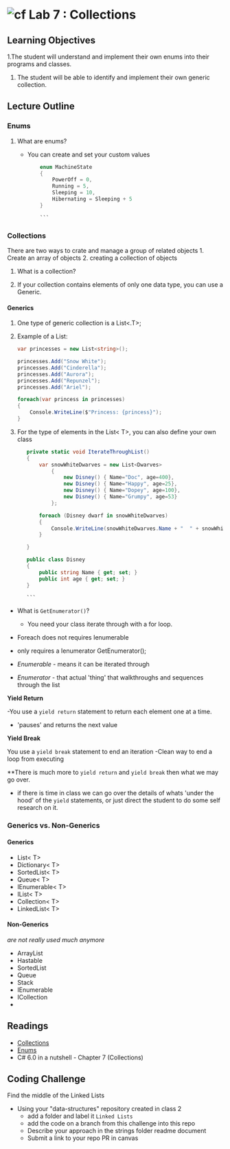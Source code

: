 ![cf](http://i.imgur.com/7v5ASc8.png) Lab 7 : Collections
=====================================

## Learning Objectives
1.The student will understand and implement their own enums into their programs and classes.
1. The student will be able to identify and implement their own generic collection.
 
## Lecture Outline

### Enums

1. What are enums?
 

   - You can create and set your custom values

        ```csharp
            enum MachineState
            {
                PowerOff = 0,
                Running = 5,
                Sleeping = 10,
                Hibernating = Sleeping + 5
            }

            ```

### Collections

There are two ways to crate and manage a group of related objects
    1. Create an array of objects
    2. creating a collection of objects

1. What is a collection?

2. If your collection contains elements of only one data type, you can use a Generic. 

#### Generics
   1. One type of generic collection is a List<.T>; 
   2. Example of a List:

        ```csharp 
        var princesses = new List<string>();

        princesses.Add("Snow White");
        princesses.Add("Cinderella");
        princesses.Add("Aurora");
        princesses.Add("Repunzel");
        princesses.Add("Ariel");

        foreach(var princess in princesses)
        {
            Console.WriteLine($"Princess: {princess}");
        }


        ```


1. For the type of elements in the List< T>, you can also define your own class

     ```csharp
        private static void IterateThroughList()  
        {  
            var snowWhiteDwarves = new List<Dwarves>  
                {  
                    new Disney() { Name="Doc", age=400},  
                    new Disney() { Name="Happy", age=25},  
                    new Disney() { Name="Dopey", age=100},  
                    new Disney() { Name="Grumpy", age=53}  
                };  

            foreach (Disney dwarf in snowWhiteDwarves)  
            {  
                Console.WriteLine(snowWhiteDwarves.Name + "  " + snowWhiteDwarves.Age);  
            }  

        }  

        public class Disney  
        {  
            public string Name { get; set; }  
            public int age { get; set; }  
        }  

        ```


  - What is `GetEnumerator()`?
      - You need your class iterate through with a for loop. 

- Foreach does not requires Ienumerable
- only requires a Ienumerator GetEnumerator();

- *Enumerable* - means it can be iterated through
- *Enumerator* - that actual 'thing' that walkthroughs and sequences through the list



**Yield Return**

-You use a `yield return` statement to return each element one at a time.
- 'pauses' and returns the next value

**Yield Break**

You use a `yield break` statement to end an iteration
    -Clean way to end a loop from executing

**There is much more to `yield return` and `yield break` then what we may go over. 
  - if there is time in class we can go over the details of whats 'under the hood' 
   of the `yield` statements, or just direct the student to do some self research on it. 



### Generics vs. Non-Generics

#### Generics
- List< T>
- Dictionary< T>
- SortedList< T>
- Queue< T>
- IEnumerable< T>
- IList< T>
- Collection< T>
- LinkedList< T>

#### Non-Generics
*are not really used much anymore*

- ArrayList
- Hastable
- SortedList
- Queue
- Stack
- IEnumerable
- ICollection
- 

## Readings
- [Collections](https://docs.microsoft.com/en-us/dotnet/csharp/programming-guide/concepts/collections)
- [Enums](https://docs.microsoft.com/en-us/dotnet/csharp/language-reference/keywords/enum)
- C# 6.0 in a nutshell - Chapter 7 (Collections)

## Coding Challenge
Find the middle of the Linked Lists

- Using your "data-structures" repository created in class  2
  - add a folder and label it `Linked Lists`
  - add the code on a branch from this challenge into this repo
  - Describe your approach in the strings folder readme document
  - Submit a link to your repo PR in canvas